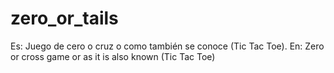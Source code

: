 # zero_or_tails
Es: Juego de cero o cruz o como también se conoce (Tic Tac Toe). En: Zero or cross game or as it is also known (Tic Tac Toe)
